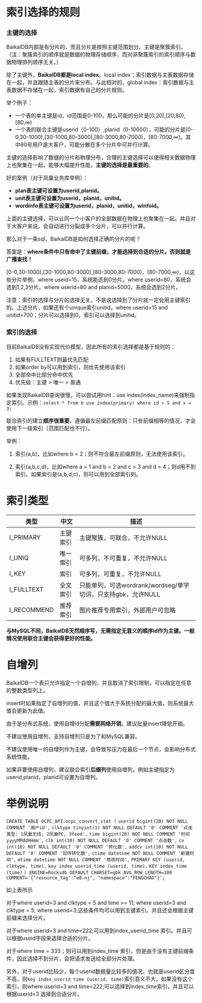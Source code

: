 # 索引选择的规则

### 主键的选择

BaikalDB内部是有分片的，而且分片是按照主键范围划分。主键是聚簇索引。（注：聚簇索引的顺序就是数据的物理存储顺序，而对非聚簇索引的索引顺序与数据物理排列顺序无关。）

除了主键外，**BaikalDB都是local index**。local index：索引数据与主表数据存储在一起，并且跟随主表的分片来分布。与此相对的，global index：索引数据与主表数据不存储在一起，索引数据有自己的分片规则。

举个例子：

* 一个表的单主键是id，id范围是0-100，那么可能的分片是[0,20),[20,80),[80,∞)
* 一个表的联合主键是userid（0-100）,planid（0-10000），可能的分片是[0-0,30-1000),[30-1000,80-3000),[80-3000,80-7000)，[80-7000,∞)。其中80号用户是大客户，可能分散在多个分片中可并行计算。

主键的选择影响了数据的分片和物理分布，合理的主键选择可以使得相关数据物理上也聚集在一起，能够大幅提升性能，**主键的选择是最重要的**。

好的案例（对于凤巢业务库举例）：

- **plan表主键可设置为userid,planid。**
- **unit表主键可设置为userid，planid，unitid。**
- **wordinfo表主键可设置为userid，planid，unitid，winfoid。**

上面的主键选择，可以让同一个小客户的全部数据在物理上也聚集在一起。并且对于大客户来说，会自动进行分裂成多个分片，可以并行计算。



那么对于一条sql，BaikalDB是如何选择正确的分片的呢？

答案是：**where条件中只有命中了主键前缀，才能选择到合适的分片。否则就是广播查找！**

[0-0,30-1000),[30-1000,80-3000),[80-3000,80-7000)，[80-7000,∞)，以这些分片举例，where useid=15，系统能选到0分片。where userid=80，系统会选到1,2,3分片。where userid=80 and planid=5000，系统会选到2分片。

注意：索引的选择与分片的选择无关，不是说选择到了分片就一定会用主键索引的。上述分片，如果还有个unique索引unitid，where userid=15 and unitid=700；分片可以选择到0，索引可以选择到unitid。



### 索引的选择

目前BaikalDB没有实现代价模型，因此所有的索引选择都是基于规则的：

1. 如果有FULLTEXT则最优先匹配
2. 如果order by可以用到索引，则优先使用该索引
3. 全部命中比部分命中优先
4. 优先级：主键 > 唯一 > 普通



如果发现BaikalDB查询很慢，可以尝试用hint：use index(index_name)来强制指定索引。示例：`select * from b use index(primary) where id > 5 and x = 3;`

联合索引的建立**顺序很重要**，遵循最左前缀匹配原则：只有前缀相等的情况，才会使用下一级索引（范围匹配也不行）。

举例：

1. 索引(a,b)，比如where b = 2；则不符合最左前缀原则，无法使用该索引。

2. 索引(a,b,c,d)，比如where a = 1 and b = 2 and c > 3 and d = 4；则d用不到索引。如果索引是(a,b,d,c)，则可以用到全部索引列。


# 索引类型

| 类型         | 中文     | 描述                                                         |
| ------------ | -------- | ------------------------------------------------------------ |
| I\_PRIMARY   | 主键索引 | 主键聚簇，可联合，不允许NULL                                 |
| I\_UNIQ      | 唯一索引 | 可多列，不可重复，不允许NULL                                 |
| I\_KEY       | 索引     | 可多列，可重复，不允许NULL                                   |
| I\_FULLTEXT  | 全文索引 | 只能单列，可选wordrank/wordseg/单字切词，只支持gbk，允许NULL |
| I\_RECOMMEND | 推荐索引 | 图片推荐专用索引，外部用户可忽略                             |

**与MySQL不同，BaikalDB天然顺序写，无需指定无意义的顺序id作为主键。一般情况使用联合主键会获得更好的性能。**



# 自增列

BaikalDB一个表只允许指定一个自增列，并且取消了索引限制，可以指定在任意的整数类型列上。

insert时如果指定了自增列的值，并且这个值大于系统分配的最大值，则系统最大值会更新为此值。

由于是分布式系统，使用自增id分配**需要网络开销**，建议批量insert降低开销。



不建议使用自增列，支持自增列只是为了和MySQL兼容。

不建议使用唯一的自增列作为主键，会导致写压力在最后一个节点，会影响分布式系统性能。

如果非要使用自增列，建议联合索引**后缀列**使用自增列，例如主键指定为userid,planid，planid可设置为自增列。



# 举例说明

`CREATE TABLE OCPC_API.ocpc_convert_stat (`
  `userid bigint(20) NOT NULL COMMENT '用户id',`
  `clktype tinyint(1) NOT NULL DEFAULT '0' COMMENT '点击类型: 1凤巢无线; 2凤巢PC, 3feed',`
  `time bigint(20) NOT NULL COMMENT '时间yyyyMMddHHmm',`
  `clk int(10) NOT NULL DEFAULT '0' COMMENT '点击数',`
  `cv int(10) NOT NULL DEFAULT '0' COMMENT '转化数',`
  `addcv int(10) NOT NULL DEFAULT '0' COMMENT '回传转化数',`
  `ctime datetime NOT NULL COMMENT '新建时间',`
  `mtime datetime NOT NULL COMMENT '修改时间',`
  `PRIMARY KEY (userid, clktype, time),`
  `key index_userid_time (userid, time),`
  `KEY index_time (time)`
`) ENGINE=Rocksdb DEFAULT CHARSET=gbk AVG_ROW_LENGTH=100 COMMENT='{"resource_tag":"e0-nj", "namespace":"FENGCHAO"}';`

如上表所示

对于where userid=3 and clktype = 5 and time >= 11; where userid=3 and clktype = 5; where userid=3;这些条件均可以用到主键索引。并且还会根据主键前缀来选择分片。

对于where userid=3 and time<222;可以用到index_userid_time 索引。并且可以根据useid字段来选择合适的分片。

对于where time = 333；则可以用到index_time 索引，但是由于没有主键前缀条件，因此选择不到分片，会把请求发送给全部分片处理。

另外，对于userid比较少，每个userid数据量比较多的情况，也就是userid区分度不高，则`key index_userid_time (userid, time)`索引意义不大，如果没有这个索引，则where userid=3 and time<222;可以选择到index_time索引，并且可以根据userid=3 选择到合适分片。

